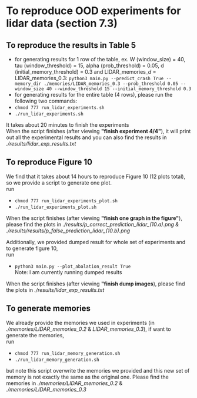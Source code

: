 # To reproduce OOD experiments for lidar data (section 7.3)

## To reproduce the results in Table 5

- for generating results for 1 row of the table, ex. W (window_size) = 40, tau (window_threshold) = 15, alpha (prob_threshold) = 0.05, d (initial_memory_threshold) = 0.3 and LIDAR_memories_$d$ = LIDAR_memories_0.3: 
`python3 main.py --predict_crash True --memory_dir ./memories/LIDAR_memories_0.3 --prob_threshold 0.05 --window_size 40 --window_threshold 15 --initial_memory_threshold 0.3`
- for generating results for the entire table (4 rows), please run the following two commands:
- `chmod 777 run_lidar_experiments.sh`
- `./run_lidar_experiments.sh`

It takes about 20 minutes to finish the experiments <br>
When the script finishes (after viewing **"finish experiment 4/4"**), it will print out all the experimental results and you can also find the results in *./results/lidar_exp_results.txt*

## To reproduce Figure 10
We find that it takes about 14 hours to reproduce Figure 10 (12 plots total), so we provide a script to generate one plot. <br>
run 
- `chmod 777 run_lidar_experiments_plot.sh`
- `./run_lidar_experiments_plot.sh`

When the script finishes (after viewing **"finish one graph in the figure"**), please find the plots in *./results/p_correct_prediction_lidar_(10.a).png & ./results/results/p_false_prediction_lidar_(10.b).png*

Additionally, we provided dumped result for whole set of experiments and to generate figure 10, <br>
run 
- `python3 main.py --plot_abalation_result True` <br>
Note: I am currently running dumped results <br>

When the script finishes (after viewing **"finish dump images**), please find the plots in *./results/lidar_exp_results.txt*

## To generate memories

We already provide the memories we used in experiments (in *./memories/LIDAR_memories_0.2* & *LIDAR_memories_0.3*), if want to generate the memories, <br>
run 
- `chmod 777 run_lidar_memory_generation.sh`
- `./run_lidar_memory_generation.sh`

but note this script overwrite the memories we provided and this new set of memory is not exactly the same as the original one. Please find the memories in *./memories/LIDAR_memories_0.2* & *./memories/LIDAR_memories_0.3* <br>
